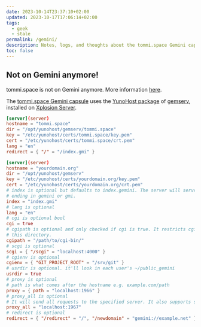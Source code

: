 ```yaml
---
date: 2023-10-14T23:37:10+02:00
updated: 2023-10-17T17:06:14+02:00
tags:
  - geek
  - stale
permalink: /gemini/
description: Notes, logs, and thoughts about the tommi.space Gemini capsule.
toc: false
---
```

<div class='red box'>
	<h2>Not on Gemini anymore!</h2>
	<p>tommi.space is not on Gemini anymore. More information <a href='/meta#dropping-gemini' title='“Dropping Gemini” section in tommi.space development log'>here</a>.</p>
</div>

The [tommi.space Gemini capsule](gemini://tommi.space) uses the [YunoHost package](https://github.com/YunoHost-Apps/gemserv_ynh 'gemserv YunoHost package source on GitHub') of [gemserv](https://git.sr.ht/~int80h/gemserv 'gemserv repository on sourcehut'), installed on [Xplosion Server](Nebuchadnezzar.md).

```toml
[server](server)
hostname = "tommi.space"
dir = "/opt/yunohost/gemserv/tommi.space"
key = "/etc/yunohost/certs/tommi.space/key.pem"
cert = "/etc/yunohost/certs/tommi.space/crt.pem"
lang = "en"
redirect = { "/" = "/index.gmi" }
```

```toml
[server](server)
hostname = "yourdomain.org"
dir = "/opt/yunohost/gemserv"
key = "/etc/yunohost/certs/yourdomain.org/key.pem"
cert = "/etc/yunohost/certs/yourdomain.org/crt.pem"
# index is optional but defaults to index.gemini. The server will serve files
# ending in gemini or gmi.
index = "index.gmi"
# lang is optional
lang = "en"
# cgi is optional bool
cgi = true
# cgipath is optional and only checked if cgi is true. It restricts cgi to only
# this directory.
cgipath = "/path/to/cgi-bin/"
# scgi is optional
scgi = { "/scgi" = "localhost:4000" }
# cgienv is optional
cgienv = { "GIT_PROJECT_ROOT" = "/srv/git" }
# usrdir is optional. it'll look in each user's ~/public_gemini
usrdir = true
# proxy is optional
# path is what comes after the hostname e.g. example.com/path
proxy = { path = "localhost:1966" }
# proxy_all is optional
# It will send all requests to the specified server. It also supports streamming.
proxy_all = "localhost:1967"
# redirect is optional
redirect = { "/redirect" = "/", "/newdomain" = "gemini://example.net" }
```

